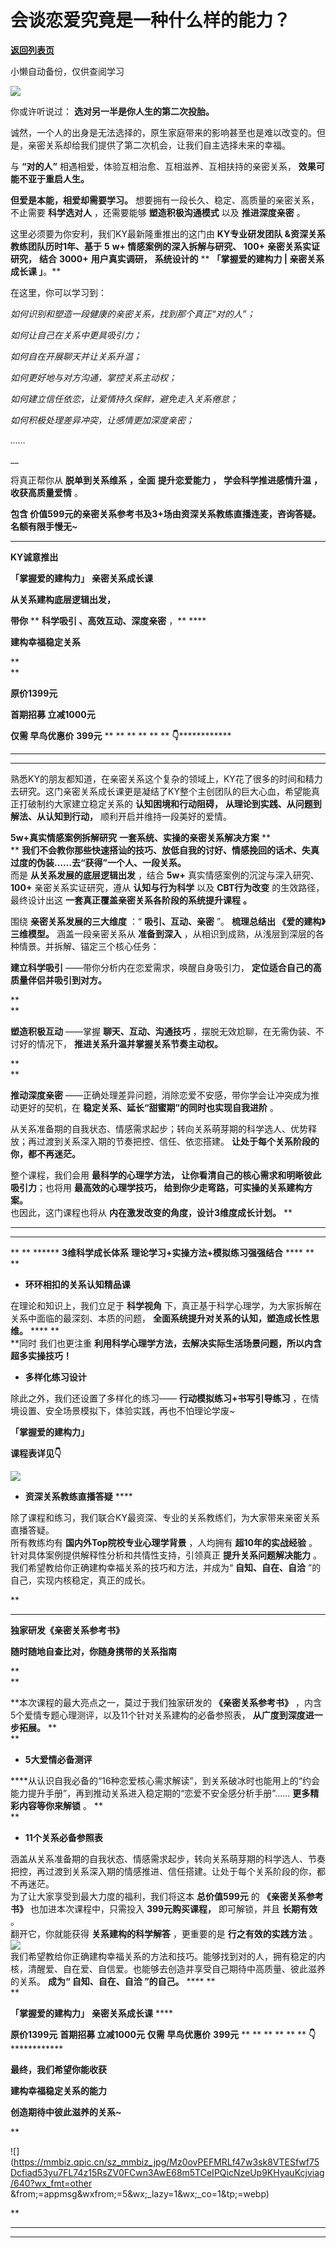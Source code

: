 # 会谈恋爱究竟是一种什么样的能力？

[**返回列表页**](/gzh/KnowYourself)

小懒自动备份，仅供查阅学习

![](https://mmbiz.qpic.cn/sz_mmbiz_gif/Mz0ovPEFMRJAGuia2SKRMoDUMPLVk2A0akU0EnpZyAPiaO8lo0qUpCH0NDI9K0nhBwb9p3XYuKFk0OiaIw2Jwp7Pw/640?wx_fmt=gif&random;=0.572569808860681&wxfrom;=5&wx;_lazy=1&wx;_co=1&random;=0.9843916199652776&random;=0.8923160727772299&random;=0.15657974569411248&random;=0.8296237610715891&tp;=webp)

  

  

你或许听说过： **选对另一半是你人生的第二次投胎。**

  

诚然，一个人的出身是无法选择的，原生家庭带来的影响甚至也是难以改变的。但是，亲密关系却给我们提供了第二次机会，让我们自主选择未来的幸福。

  

与 **“对的人”** 相遇相爱，体验互相治愈、互相滋养、互相扶持的亲密关系， **效果可能不亚于重启人生。**

  

 **但爱是本能，相爱却需要学习。** 想要拥有一段长久、稳定、高质量的亲密关系，不止需要 **科学选对人** ，还需要能够 **塑造积极沟通模式** 以及
**推进深度亲密** 。

这里必须要为你安利，我们KY最新隆重推出的这门由 **KY专业研发团队 &资深关系教练团队历时1年、基于** **5** **w+
情感案例的深入拆解与研究、 **100+**** **亲密关系实证研究，** **结合** **3000+** **用户真实调研，** **系统设计的**
** **「掌握爱的建构力 | **亲密关系成长课** 」**。**  

在这里，你可以学习到：

 _如何识别和塑造一段健康的亲密关系，找到那个真正“对的人”；_

 _如何让自己在关系中更具吸引力；_

 _如何自在开展聊天并让关系升温；_

 _如何更好地与对方沟通，掌控关系主动权；_

 _如何建立信任依恋，让爱情持久保鲜，避免走入关系倦怠；_

 _如何积极处理差异冲突，让感情更加深度亲密；_

 _……_

 __

将真正帮你从 **脱单到关系维系** **，全面** **提升恋爱能力 ，** **学会科学推进感情升温** **，** **收获高质量爱情** 。

  

**包含 **价值599元的亲密关系参考书及3+场由资深关系教练直播连麦，咨询答疑。**** **名额有限手慢无~**

 ****

 **KY诚意推出**

 **「掌握爱的建构力」** **亲密关系成长课**

 **从关系建构底层逻辑出发，**

 **带你** ** **科学吸引 、高效互动、深度亲密** ，** ****

 **建构幸福稳定关系**

 **  
**

 **原价1399元**

 **首期招募 立减1000元**

 **仅需 早鸟优惠价** **399元** ** ** ** ** ** ** **👇**************

 ** ** ** ** ** ** **  
**************

  

熟悉KY的朋友都知道，在亲密关系这个复杂的领域上，KY花了很多的时间和精力去研究。这门亲密关系成长课更是凝结了KY整个主创团队的巨大心血，希望能真正打破制约大家建立稳定关系的
**认知困境和行动阻碍，** **从理论到实践、从问题到解法、从认知到行动，** 顺利开启并维持一段美好的爱情。

  

  
  
 **5w+真实情感案例拆解研究** **一套系统、实操的亲密关系解决方案** **  
** **我们不会教你那些快速搭讪的技巧、放低自我的讨好、情感挽回的话术、失真过度的伪装……去“获得”一个人、一段关系。**  
而是 **从关系发展的底层逻辑出发** ，结合 **5w+** 真实情感案例的沉淀与深入研究、 **100+** 亲密关系实证研究，遵从
**认知与行为科学** 以及 **CBT行为改变** 的生效路径，最终设计出这 **一套真正覆盖亲密关系各阶段的系统提升课程** **。**  

围绕 **亲密关系发展的三大维度** ：“ **吸引、互动、亲密** ”。 **梳理总结出 **《爱的建构》三维模型。**** 涵盖一段亲密关系从
**准备到深入** ，从相识到成熟，从浅层到深层的各种情景。并拆解、锚定三个核心任务：

  

 **建立科学吸引** ——带你分析内在恋爱需求，唤醒自身吸引力， **定位适合自己的高质量伴侣并吸引到对方。**

 **  
**

 **塑造积极互动** ——掌握 **聊天、互动、沟通技巧** ，摆脱无效尬聊，在无需伪装、不讨好的情况下， **推进关系升温并掌握关系节奏主动权。**

 **  
**

 **推动深度亲密** ——正确处理差异问题，消除恋爱不安感，带你学会让冲突成为推动更好的契机，在 **稳定关系、延长“甜蜜期”的同时也实现自我进阶** 。

  

从关系准备期的自我状态、情感需求起步；转向关系萌芽期的科学选人、优势释放；再过渡到关系深入期的节奏把控、信任、依恋搭建。
**让处于每个关系阶段的你，都不再迷茫。**

  

  
整个课程，我们会用 **最科学的心理学方法， 让你看清自己的核心需求和明晰彼此吸引力**；也将用 **最高效的心理学技巧，
给到你少走弯路，可实操的关系建构方案。**  
也因此，这门课程也将从 **内在激发改变的角度，设计3维度成长计划。** **  
** **  
** **  
** ** ****** **3维科学成长体系** **理论学习+实操方法+模拟练习强强结合** **** **  
**

  *  **环环相扣的关系认知精品课**

  
在理论和知识上，我们立足于 **科学视角** 下，真正基于科学心理学，为大家拆解在关系中面临的最深刻、本质的问题，
**全面系统提升对关系的认知，塑造成长性思维。** **** **  
**同时 我们也更注重 **利用科学心理学方法，去解决实际生活场景问题，所以内含 **超多实操技巧！****  

  *  **多样化练习设计**

  
除此之外，我们还设置了多样化的练习—— **行动模拟练习+书写引导练习** ，在情境设置、安全场景模拟下，体验实践，再也不怕理论学废~  

 **「掌握爱的建构力」**

 **课程表详见👇**

![](https://mmbiz.qpic.cn/sz_mmbiz_jpg/Mz0ovPEFMRKsicJICPC1V9XyAVbRqzLffia1A7YnrE4Gfj6YBiaMaZGhUxGHSYogoYZton6fyYickRaQV29sdMSVbw/640?wx_fmt=jpeg&from;=appmsg)

  
  

  *  **资深关系教练直播答疑** ****

  
除了课程和练习，我们联合KY最资深、专业的关系教练们，为大家带来亲密关系直播答疑。  
所有教练均有 **国内外Top院校专业心理学背景** ，人均拥有 **超10年的实战经验** 。针对具体案例提供解释性分析和共情性支持，引领真正
**提升关系问题解决能力** 。  
我们希望教给你正确建构幸福关系的技巧和方法，并成为“ **自知、自在、自洽** ”的自己，实现内核稳定，真正的成长。  
  
  
 **

  

** **

 **独家研发《亲密关系参考书》**

 **随时随地自查比对，你随身携带的关系指南**

 **  
**

  
**本次课程的最大亮点之一，莫过于我们独家研发的 **《亲密关系参考书》** ，内含5个爱情专题心理测评，以及11个针对关系建构的必备参照表，
**从广度到深度进一步拓展。** **  
**

  *  **5大爱情必备测评**

****从认识自我必备的“16种恋爱核心需求解读”，到关系破冰时也能用上的“约会能力提升手册”，再到推动关系进入稳定期的“恋爱不安全感分析手册”......
**更多精彩内容等你来解锁** 。 **  
**

  *  **11个关系必备参照表**

  
涵盖从关系准备期的自我状态、情感需求起步，转向关系萌芽期的科学选人、节奏把控，再过渡到关系深入期的情感推进、信任搭建。让处于每个关系阶段的你，都不再迷茫。  
为了让大家享受到最大力度的福利，我们将这本 **总价值599元** 的 **《亲密关系参考书》** 也加进本次课程中，只需投入 **399元购买课程，**
即可解锁，并且 **长期有效** 。  
翻开它，你就能获得 **关系建构的科学解答** ，更重要的是 **行之有效的实践方法** 。  
![](https://mmbiz.qpic.cn/mmbiz_jpg/3GGTCwvORTEkm1WYd3icyztLWrDuia2AiaaVgrZ4qQiazLsEDFTTPmdLFaR6reMgVODd3n6vgPeicBGCNibbLxXx2aNw/640?wx_fmt=jpeg&from;=appmsg)  
我们希望教给你正确建构幸福关系的方法和技巧。能够找到对的人，拥有稳定的内核，清醒爱、自在爱、自信爱。也能够去创造并享受自己期待中高质量、彼此滋养的关系。
**成为“ **自知、自在、自洽** ”的自己。** **** **  
**

 **「掌握爱的建构力」** **亲密关系成长课** ****

 **原价1399元** **首期招募 立减1000元** **仅需 早鸟优惠价** **399元** ** ** ** ** ** **
**👇**************

  

  

 **最终，我们希望你能收获**

 **建构幸福稳定关系的能力**

 **创造期待中彼此滋养的关系~**

 **  

![](https://mmbiz.qpic.cn/sz_mmbiz_jpg/Mz0ovPEFMRLf47w3sk8VTESfwf75Dcfiad53yu7FL74z15RsZV0FCwn3AwE68m5TCeIPQicNzeUp9KHyauKcjviag/640?wx_fmt=other
&from;=appmsg&wxfrom;=5&wx;_lazy=1&wx;_co=1&tp;=webp)

**

 ****

 ** ******

  

